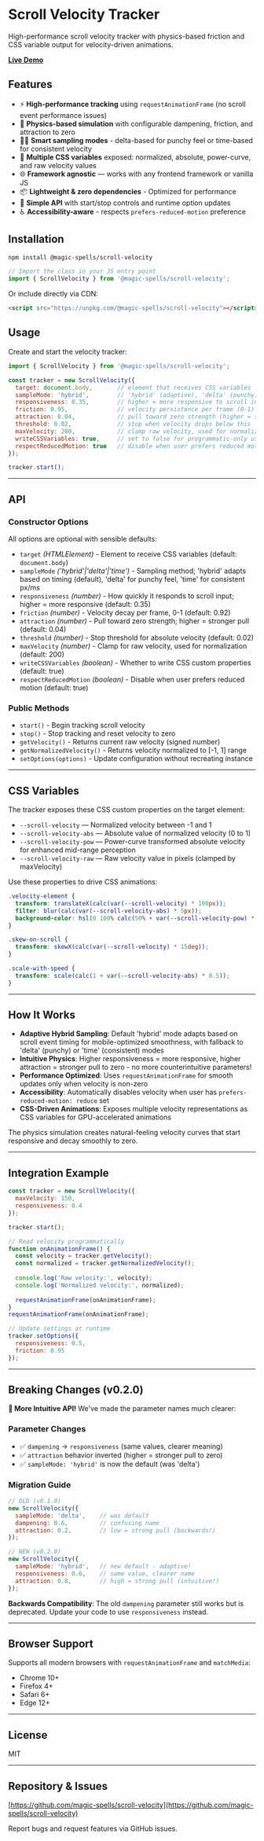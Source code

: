 # Scroll Velocity Tracker

High-performance scroll velocity tracker with physics-based friction and CSS variable output for velocity-driven animations.

[**Live Demo**](https://magic-spells.github.io/scroll-velocity/demo/)

## Features

- ⚡ **High-performance tracking** using `requestAnimationFrame` (no scroll event performance issues)
- 🎯 **Physics-based simulation** with configurable dampening, friction, and attraction to zero
- 🕵️‍♂️ **Smart sampling modes** - delta-based for punchy feel or time-based for consistent velocity
- 🌊 **Multiple CSS variables** exposed: normalized, absolute, power-curve, and raw velocity values
- 🌐 **Framework agnostic** — works with any frontend framework or vanilla JS
- 📦 **Lightweight & zero dependencies** - Optimized for performance
- 🔧 **Simple API** with start/stop controls and runtime option updates
- ♿ **Accessibility-aware** - respects `prefers-reduced-motion` preference

## Installation

```bash
npm install @magic-spells/scroll-velocity
```

```javascript
// Import the class in your JS entry point
import { ScrollVelocity } from '@magic-spells/scroll-velocity';
```

Or include directly via CDN:

```html
<script src="https://unpkg.com/@magic-spells/scroll-velocity"></script>
```

## Usage

Create and start the velocity tracker:

```javascript
import { ScrollVelocity } from '@magic-spells/scroll-velocity';

const tracker = new ScrollVelocity({
  target: document.body,       // element that receives CSS variables
  sampleMode: 'hybrid',        // 'hybrid' (adaptive), 'delta' (punchy), 'time' (consistent)
  responsiveness: 0.35,        // higher = more responsive to scroll input
  friction: 0.95,              // velocity persistence per frame (0-1)
  attraction: 0.04,            // pull toward zero strength (higher = stronger pull)
  threshold: 0.02,             // stop when velocity drops below this
  maxVelocity: 200,            // clamp raw velocity, used for normalization
  writeCSSVariables: true,     // set to false for programmatic-only usage
  respectReducedMotion: true   // disable when user prefers reduced motion
});

tracker.start();
```

---

## API

### Constructor Options

All options are optional with sensible defaults:

- `target` _(HTMLElement)_ - Element to receive CSS variables (default: `document.body`)
- `sampleMode` _('hybrid'|'delta'|'time')_ - Sampling method; 'hybrid' adapts based on timing (default), 'delta' for punchy feel, 'time' for consistent px/ms
- `responsiveness` _(number)_ - How quickly it responds to scroll input; higher = more responsive (default: 0.35)
- `friction` _(number)_ - Velocity decay per frame, 0-1 (default: 0.92)
- `attraction` _(number)_ - Pull toward zero strength; higher = stronger pull (default: 0.04)
- `threshold` _(number)_ - Stop threshold for absolute velocity (default: 0.02)
- `maxVelocity` _(number)_ - Clamp for raw velocity, used for normalization (default: 200)
- `writeCSSVariables` _(boolean)_ - Whether to write CSS custom properties (default: true)
- `respectReducedMotion` _(boolean)_ - Disable when user prefers reduced motion (default: true)

### Public Methods

- `start()` - Begin tracking scroll velocity
- `stop()` - Stop tracking and reset velocity to zero
- `getVelocity()` - Returns current raw velocity (signed number)
- `getNormalizedVelocity()` - Returns velocity normalized to [-1, 1] range
- `setOptions(options)` - Update configuration without recreating instance

---

## CSS Variables

The tracker exposes these CSS custom properties on the target element:

- `--scroll-velocity` — Normalized velocity between -1 and 1
- `--scroll-velocity-abs` — Absolute value of normalized velocity (0 to 1)
- `--scroll-velocity-pow` — Power-curve transformed absolute velocity for enhanced mid-range perception
- `--scroll-velocity-raw` — Raw velocity value in pixels (clamped by maxVelocity)

Use these properties to drive CSS animations:

```css
.velocity-element {
  transform: translateX(calc(var(--scroll-velocity) * 100px));
  filter: blur(calc(var(--scroll-velocity-abs) * 5px));
  background-color: hsl(0 100% calc(50% + var(--scroll-velocity-pow) * 30%));
}

.skew-on-scroll {
  transform: skewX(calc(var(--scroll-velocity) * 15deg));
}

.scale-with-speed {
  transform: scale(calc(1 + var(--scroll-velocity-abs) * 0.5));
}
```

---

## How It Works

- **Adaptive Hybrid Sampling**: Default 'hybrid' mode adapts based on scroll event timing for mobile-optimized smoothness, with fallback to 'delta' (punchy) or 'time' (consistent) modes
- **Intuitive Physics**: Higher responsiveness = more responsive, higher attraction = stronger pull to zero - no more counterintuitive parameters!  
- **Performance Optimized**: Uses `requestAnimationFrame` for smooth updates only when velocity is non-zero
- **Accessibility**: Automatically disables velocity when user has `prefers-reduced-motion: reduce` set
- **CSS-Driven Animations**: Exposes multiple velocity representations as CSS variables for GPU-accelerated animations

The physics simulation creates natural-feeling velocity curves that start responsive and decay smoothly to zero.

---

## Integration Example

```javascript
const tracker = new ScrollVelocity({
  maxVelocity: 150,
  responsiveness: 0.4
});

tracker.start();

// Read velocity programmatically
function onAnimationFrame() {
  const velocity = tracker.getVelocity();
  const normalized = tracker.getNormalizedVelocity();
  
  console.log('Raw velocity:', velocity);
  console.log('Normalized velocity:', normalized);
  
  requestAnimationFrame(onAnimationFrame);
}
requestAnimationFrame(onAnimationFrame);

// Update settings at runtime
tracker.setOptions({
  responsiveness: 0.5,
  friction: 0.95
});
```

---

## Breaking Changes (v0.2.0)

**🚀 More Intuitive API!** We've made the parameter names much clearer:

### Parameter Changes
- ✅ `dampening` → `responsiveness` (same values, clearer meaning)
- ✅ `attraction` behavior inverted (higher = stronger pull to zero)
- ✅ `sampleMode: 'hybrid'` is now the default (was 'delta')

### Migration Guide
```javascript
// OLD (v0.1.0)
new ScrollVelocity({
  sampleMode: 'delta',    // was default
  dampening: 0.6,         // confusing name
  attraction: 0.2,        // low = strong pull (backwards!)
});

// NEW (v0.2.0) 
new ScrollVelocity({
  sampleMode: 'hybrid',   // new default - adaptive!
  responsiveness: 0.6,    // same value, clearer name
  attraction: 0.8,        // high = strong pull (intuitive!)
});
```

**Backwards Compatibility**: The old `dampening` parameter still works but is deprecated. Update your code to use `responsiveness` instead.

---

## Browser Support

Supports all modern browsers with `requestAnimationFrame` and `matchMedia`:

- Chrome 10+
- Firefox 4+
- Safari 6+
- Edge 12+

---

## License

MIT

---

## Repository & Issues

[https://github.com/magic-spells/scroll-velocity](https://github.com/magic-spells/scroll-velocity)

Report bugs and request features via GitHub issues.
